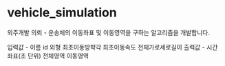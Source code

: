 # vehicle_simulation
외주개발 의뢰 - 운송체의 이동좌표 및 이동영역을 구하는 알고리즘을 개발합니다.

입력값 - 이름 id 외형 최초이동방햑각 최초이동속도 전체가로세로길이
출력값 - 시간 좌표(초 단위) 전체영역 이동영역

